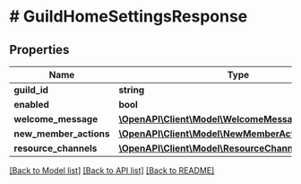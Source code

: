 # # GuildHomeSettingsResponse

## Properties

Name | Type | Description | Notes
------------ | ------------- | ------------- | -------------
**guild_id** | **string** |  |
**enabled** | **bool** |  |
**welcome_message** | [**\OpenAPI\Client\Model\WelcomeMessageResponse**](WelcomeMessageResponse.md) |  | [optional]
**new_member_actions** | [**\OpenAPI\Client\Model\NewMemberActionResponse[]**](NewMemberActionResponse.md) |  | [optional]
**resource_channels** | [**\OpenAPI\Client\Model\ResourceChannelResponse[]**](ResourceChannelResponse.md) |  | [optional]

[[Back to Model list]](../../README.md#models) [[Back to API list]](../../README.md#endpoints) [[Back to README]](../../README.md)
